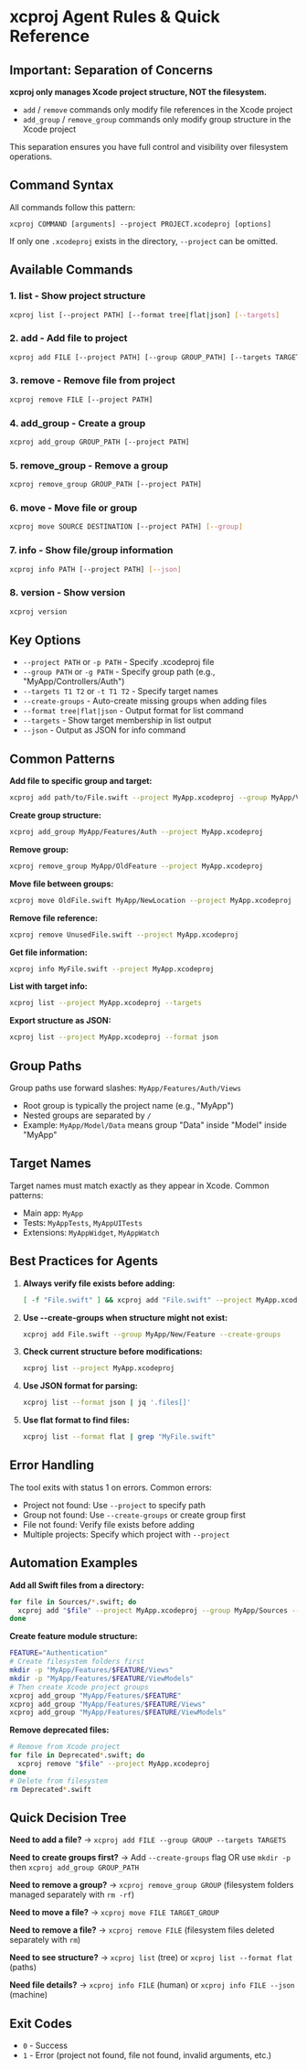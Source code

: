 # xcproj Agent Rules & Quick Reference

## Important: Separation of Concerns

**xcproj only manages Xcode project structure, NOT the filesystem.**

- `add` / `remove` commands only modify file references in the Xcode project
- `add_group` / `remove_group` commands only modify group structure in the Xcode project

This separation ensures you have full control and visibility over filesystem operations.

## Command Syntax

All commands follow this pattern:
```
xcproj COMMAND [arguments] --project PROJECT.xcodeproj [options]
```

If only one `.xcodeproj` exists in the directory, `--project` can be omitted.

## Available Commands

### 1. list - Show project structure
```bash
xcproj list [--project PATH] [--format tree|flat|json] [--targets]
```

### 2. add - Add file to project
```bash
xcproj add FILE [--project PATH] [--group GROUP_PATH] [--targets TARGET1 TARGET2] [--create-groups]
```

### 3. remove - Remove file from project
```bash
xcproj remove FILE [--project PATH]
```

### 4. add_group - Create a group
```bash
xcproj add_group GROUP_PATH [--project PATH]
```

### 5. remove_group - Remove a group
```bash
xcproj remove_group GROUP_PATH [--project PATH]
```

### 6. move - Move file or group
```bash
xcproj move SOURCE DESTINATION [--project PATH] [--group]
```

### 7. info - Show file/group information
```bash
xcproj info PATH [--project PATH] [--json]
```

### 8. version - Show version
```bash
xcproj version
```

## Key Options

- `--project PATH` or `-p PATH` - Specify .xcodeproj file
- `--group PATH` or `-g PATH` - Specify group path (e.g., "MyApp/Controllers/Auth")
- `--targets T1 T2` or `-t T1 T2` - Specify target names
- `--create-groups` - Auto-create missing groups when adding files
- `--format tree|flat|json` - Output format for list command
- `--targets` - Show target membership in list output
- `--json` - Output as JSON for info command

## Common Patterns

**Add file to specific group and target:**
```bash
xcproj add path/to/File.swift --project MyApp.xcodeproj --group MyApp/Views --targets MyApp
```

**Create group structure:**
```bash
xcproj add_group MyApp/Features/Auth --project MyApp.xcodeproj
```

**Remove group:**
```bash
xcproj remove_group MyApp/OldFeature --project MyApp.xcodeproj
```

**Move file between groups:**
```bash
xcproj move OldFile.swift MyApp/NewLocation --project MyApp.xcodeproj
```

**Remove file reference:**
```bash
xcproj remove UnusedFile.swift --project MyApp.xcodeproj
```

**Get file information:**
```bash
xcproj info MyFile.swift --project MyApp.xcodeproj
```

**List with target info:**
```bash
xcproj list --project MyApp.xcodeproj --targets
```

**Export structure as JSON:**
```bash
xcproj list --project MyApp.xcodeproj --format json
```

## Group Paths

Group paths use forward slashes: `MyApp/Features/Auth/Views`
- Root group is typically the project name (e.g., "MyApp")
- Nested groups are separated by `/`
- Example: `MyApp/Model/Data` means group "Data" inside "Model" inside "MyApp"

## Target Names

Target names must match exactly as they appear in Xcode.
Common patterns:
- Main app: `MyApp`
- Tests: `MyAppTests`, `MyAppUITests`
- Extensions: `MyAppWidget`, `MyAppWatch`

## Best Practices for Agents

1. **Always verify file exists before adding:**
   ```bash
   [ -f "File.swift" ] && xcproj add "File.swift" --project MyApp.xcodeproj
   ```

2. **Use --create-groups when structure might not exist:**
   ```bash
   xcproj add File.swift --group MyApp/New/Feature --create-groups
   ```

3. **Check current structure before modifications:**
   ```bash
   xcproj list --project MyApp.xcodeproj
   ```

4. **Use JSON format for parsing:**
   ```bash
   xcproj list --format json | jq '.files[]'
   ```

5. **Use flat format to find files:**
   ```bash
   xcproj list --format flat | grep "MyFile.swift"
   ```

## Error Handling

The tool exits with status 1 on errors. Common errors:
- Project not found: Use `--project` to specify path
- Group not found: Use `--create-groups` or create group first
- File not found: Verify file exists before adding
- Multiple projects: Specify which project with `--project`

## Automation Examples

**Add all Swift files from a directory:**
```bash
for file in Sources/*.swift; do
  xcproj add "$file" --project MyApp.xcodeproj --group MyApp/Sources --targets MyApp
done
```

**Create feature module structure:**
```bash
FEATURE="Authentication"
# Create filesystem folders first
mkdir -p "MyApp/Features/$FEATURE/Views"
mkdir -p "MyApp/Features/$FEATURE/ViewModels"
# Then create Xcode project groups
xcproj add_group "MyApp/Features/$FEATURE"
xcproj add_group "MyApp/Features/$FEATURE/Views"
xcproj add_group "MyApp/Features/$FEATURE/ViewModels"
```

**Remove deprecated files:**
```bash
# Remove from Xcode project
for file in Deprecated*.swift; do
  xcproj remove "$file" --project MyApp.xcodeproj
done
# Delete from filesystem
rm Deprecated*.swift
```

## Quick Decision Tree

**Need to add a file?**
→ `xcproj add FILE --group GROUP --targets TARGETS`

**Need to create groups first?**
→ Add `--create-groups` flag OR use `mkdir -p` then `xcproj add_group GROUP_PATH`

**Need to remove a group?**
→ `xcproj remove_group GROUP` (filesystem folders managed separately with `rm -rf`)

**Need to move a file?**
→ `xcproj move FILE TARGET_GROUP`

**Need to remove a file?**
→ `xcproj remove FILE` (filesystem files deleted separately with `rm`)

**Need to see structure?**
→ `xcproj list` (tree) or `xcproj list --format flat` (paths)

**Need file details?**
→ `xcproj info FILE` (human) or `xcproj info FILE --json` (machine)

## Exit Codes

- `0` - Success
- `1` - Error (project not found, file not found, invalid arguments, etc.)

